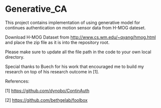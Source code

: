 # Generative_CA
This project contains implementation of using generative model for continues authentication on motion sensor data from H-MOG dateset.

Download H-MOG Dataset from http://www.cs.wm.edu/~qyang/hmog.html and place the zip file as it is into the repository root.

Please make sure to update all the file path in the code to your own local directory.

Special thanks to Buech for his work that encouraged me to build my research on top of his research outcome in [1].

References:

[1] https://github.com/dynobo/ContinAuth

[2] https://github.com/bethgelab/foolbox

